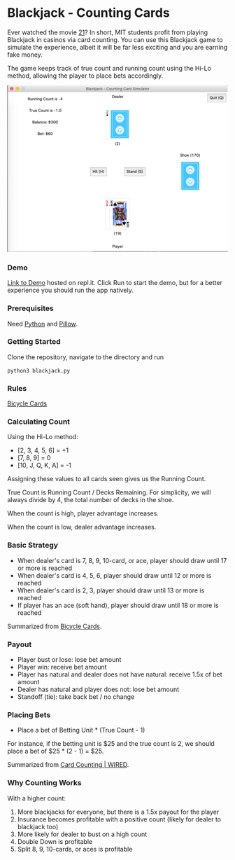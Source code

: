 # Blackjack - Counting Cards

Ever watched the movie [21](https://en.wikipedia.org/wiki/21_(2008_film))? In short, MIT students profit from playing Blackjack in casinos via card counting. You can use this Blackjack game to simulate the experience, albeit it will be far less exciting and you are earning fake money.

The game keeps track of true count and running count using the Hi-Lo method, allowing the player to place bets accordingly.

![Preview Image](./images/preview.png)

### Demo

[Link to Demo](https://repl.it/@kristelfung/blackjack-count-cards#README.md) hosted on repl.it. Click Run to start the demo, but for a better experience you should run the app natively.

### Prerequisites

Need [Python](https://www.python.org/downloads/) and [Pillow](https://pillow.readthedocs.io/en/stable/installation.html).

### Getting Started

Clone the repository, navigate to the directory and run
```
python3 blackjack.py
```

### Rules
[Bicycle Cards](https://bicyclecards.com/how-to-play/blackjack/)

### Calculating Count

Using the Hi-Lo method:
- [2, 3, 4, 5, 6] = +1
- [7, 8, 9] = 0
- [10, J, Q, K, A] = -1

Assigning these values to all cards seen gives us the Running Count.

True Count is Running Count / Decks Remaining. For simplicity, we will always divide by 4, the total number of decks in the shoe.

When the count is high, player advantage increases.

When the count is low, dealer advantage increases.

### Basic Strategy

- When dealer's card is 7, 8, 9, 10-card, or ace, player should draw until 17 or more is reached
- When dealer's card is 4, 5, 6, player should draw until 12 or more is reached
- When dealer's card is 2, 3, player should draw until 13 or more is reached
- If player has an ace (soft hand), player should draw until 18 or more is reached

Summarized from [Bicycle Cards](https://bicyclecards.com/how-to-play/blackjack/).

### Payout
- Player bust or lose: lose bet amount
- Player win: receive bet amount
- Player has natural and dealer does not have natural: receive 1.5x of bet amount
- Dealer has natural and player does not: lose bet amount
- Standoff (tie): take back bet / no change

### Placing Bets

- Place a bet of Betting Unit * (True Count - 1)

For instance, if the betting unit is $25 and the true count is 2, we should place a bet of $25 * (2 - 1) = $25. 

Summarized from [Card Counting | WIRED](https://www.youtube.com/watch?v=G_So72lFNIU).

### Why Counting Works

With a higher count:

1. More blackjacks for everyone, but there is a 1.5x payout for the player
2. Insurance becomes profitable with a positive count (likely for dealer to blackjack too)
3. More likely for dealer to bust on a high count
4. Double Down is profitable
5. Split 8, 9, 10-cards, or aces is profitable
